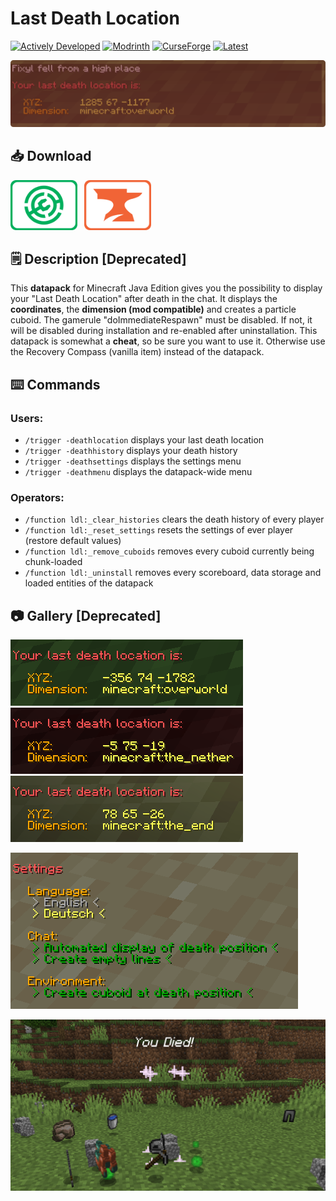 # Last Death Location
[![Actively Developed](https://img.shields.io/badge/status-actively_developed-brightgreen?style=for-the-badge)](https://github.com/fixyldev/fixyldev/blob/main/STATUS.md#actively-developed)
[![Modrinth](https://img.shields.io/modrinth/dt/zQj6JND7?style=for-the-badge&logo=modrinth&labelColor=gray&color=00af5c&label)](https://modrinth.com/datapack/last-death-location)
[![CurseForge](https://img.shields.io/curseforge/dt/621304?style=for-the-badge&logo=curseforge&labelColor=gray&color=f16436&label)](https://curseforge.com/minecraft/texture-packs/last-death-location)
[![Latest](https://img.shields.io/modrinth/game-versions/zQj6JND7?style=for-the-badge&label=latest)](https://modrinth.com/datapack/last-death-location/versions)

[![Last Death Location Banner](images/banner.png)](https://modrinth.com/datapack/last-death-location)

## 📥 Download
[<img src="https://github.com/fixyldev/fixyldev/blob/main/download/modrinth.svg" height="80">](https://modrinth.com/datapack/last-death-location)
&nbsp;
[<img src="https://github.com/fixyldev/fixyldev/blob/main/download/curseforge.svg" height="80">](https://curseforge.com/minecraft/texture-packs/last-death-location)

## 🗒️ Description [Deprecated]
This **datapack** for Minecraft Java Edition gives you the possibility to display your "Last Death Location" after death in the chat. It displays the **coordinates**, the **dimension (mod compatible)** and creates a particle cuboid. The gamerule "doImmediateRespawn" must be disabled. If not, it will be disabled during installation and re-enabled after uninstallation. This datapack is somewhat a **cheat**, so be sure you want to use it. Otherwise use the Recovery Compass (vanilla item) instead of the datapack.

## ⌨️ Commands
### Users:
- `/trigger -deathlocation` displays your last death location
- `/trigger -deathhistory` displays your death history
- `/trigger -deathsettings` displays the settings menu
- `/trigger -deathmenu` displays the datapack-wide menu
### Operators:
- `/function ldl:_clear_histories` clears the death history of every player
- `/function ldl:_reset_settings` resets the settings of ever player (restore default values)
- `/function ldl:_remove_cuboids` removes every cuboid currently being chunk-loaded
- `/function ldl:_uninstall` removes every scoreboard, data storage and loaded entities of the datapack

## 📷 Gallery [Deprecated]
![Message for Overworld Death](images/overworld.png?raw=true)
![Message for Nether Death](images/the_nether.png?raw=true)
![Message for End Death](images/the_end.png?raw=true)

![Settings Menu](images/settings.png?raw=true)

![Death Location](images/location.png?raw=true)
